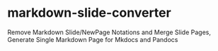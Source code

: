 # markdown-slide-converter
Remove Markdown Slide/NewPage Notations and Merge Slide Pages,  Generate Single Markdown Page for Mkdocs and Pandocs
